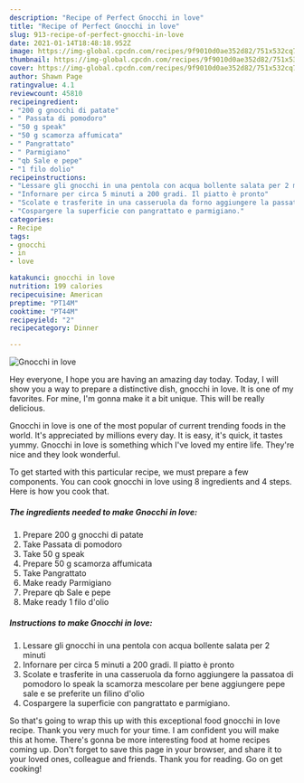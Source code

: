 ```yaml
---
description: "Recipe of Perfect Gnocchi in love"
title: "Recipe of Perfect Gnocchi in love"
slug: 913-recipe-of-perfect-gnocchi-in-love
date: 2021-01-14T18:48:18.952Z
image: https://img-global.cpcdn.com/recipes/9f9010d0ae352d82/751x532cq70/gnocchi-in-love-recipe-main-photo.jpg
thumbnail: https://img-global.cpcdn.com/recipes/9f9010d0ae352d82/751x532cq70/gnocchi-in-love-recipe-main-photo.jpg
cover: https://img-global.cpcdn.com/recipes/9f9010d0ae352d82/751x532cq70/gnocchi-in-love-recipe-main-photo.jpg
author: Shawn Page
ratingvalue: 4.1
reviewcount: 45810
recipeingredient:
- "200 g gnocchi di patate"
- " Passata di pomodoro"
- "50 g speak"
- "50 g scamorza affumicata"
- " Pangrattato"
- " Parmigiano"
- "qb Sale e pepe"
- "1 filo dolio"
recipeinstructions:
- "Lessare gli gnocchi in una pentola con acqua bollente salata per 2 minuti"
- "Infornare per circa 5 minuti a 200 gradi. Il piatto è pronto"
- "Scolate e trasferite in una casseruola da forno aggiungere la passatoa di pomodoro lo speak la scamorza mescolare per bene aggiungere pepe sale e se preferite un filino d&#39;olio"
- "Cospargere la superficie con pangrattato e parmigiano."
categories:
- Recipe
tags:
- gnocchi
- in
- love

katakunci: gnocchi in love 
nutrition: 199 calories
recipecuisine: American
preptime: "PT14M"
cooktime: "PT44M"
recipeyield: "2"
recipecategory: Dinner

---
```



![Gnocchi in love](https://img-global.cpcdn.com/recipes/9f9010d0ae352d82/751x532cq70/gnocchi-in-love-recipe-main-photo.jpg)

Hey everyone, I hope you are having an amazing day today. Today, I will show you a way to prepare a distinctive dish, gnocchi in love. It is one of my favorites. For mine, I'm gonna make it a bit unique. This will be really delicious.



Gnocchi in love is one of the most popular of current trending foods in the world. It's appreciated by millions every day. It is easy, it's quick, it tastes yummy. Gnocchi in love is something which I've loved my entire life. They're nice and they look wonderful.


To get started with this particular recipe, we must prepare a few components. You can cook gnocchi in love using 8 ingredients and 4 steps. Here is how you cook that.

<!--inarticleads1-->

##### The ingredients needed to make Gnocchi in love:

1. Prepare 200 g gnocchi di patate
1. Take  Passata di pomodoro
1. Take 50 g speak
1. Prepare 50 g scamorza affumicata
1. Take  Pangrattato
1. Make ready  Parmigiano
1. Prepare qb Sale e pepe
1. Make ready 1 filo d&#39;olio




<!--inarticleads2-->

##### Instructions to make Gnocchi in love:

1. Lessare gli gnocchi in una pentola con acqua bollente salata per 2 minuti
1. Infornare per circa 5 minuti a 200 gradi. Il piatto è pronto
1. Scolate e trasferite in una casseruola da forno aggiungere la passatoa di pomodoro lo speak la scamorza mescolare per bene aggiungere pepe sale e se preferite un filino d&#39;olio
1. Cospargere la superficie con pangrattato e parmigiano.




So that's going to wrap this up with this exceptional food gnocchi in love recipe. Thank you very much for your time. I am confident you will make this at home. There's gonna be more interesting food at home recipes coming up. Don't forget to save this page in your browser, and share it to your loved ones, colleague and friends. Thank you for reading. Go on get cooking!
